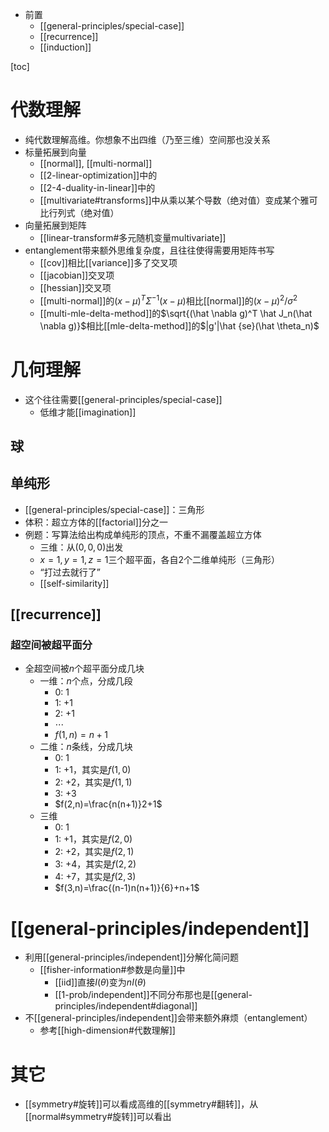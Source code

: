 - 前置
  - [[general-principles/special-case]]
  - [[recurrence]]
  - [[induction]]

[toc]
# 代数理解
- 纯代数理解高维。你想象不出四维（乃至三维）空间那也没关系
- 标量拓展到向量
  - [[normal]], [[multi-normal]]
  - [[2-linear-optimization]]中的
  - [[2-4-duality-in-linear]]中的
  - [[multivariate#transforms]]中从乘以某个导数（绝对值）变成某个雅可比行列式（绝对值）
- 向量拓展到矩阵
  - [[linear-transform#多元随机变量multivariate]]
- entanglement带来额外思维复杂度，且往往使得需要用矩阵书写
  - [[cov]]相比[[variance]]多了交叉项
  - [[jacobian]]交叉项
  - [[hessian]]交叉项
  - [[multi-normal]]的$(x-\mu)^T\Sigma^{-1} (x-\mu)$相比[[normal]]的$(x-\mu)^2/\sigma^2$
  - [[multi-mle-delta-method]]的$\sqrt{(\hat \nabla g)^T \hat J_n(\hat \nabla g)}$相比[[mle-delta-method]]的$|g'|\hat {se}(\hat \theta_n)$
# 几何理解
- 这个往往需要[[general-principles/special-case]]
  - 低维才能[[imagination]]
## 球
## 单纯形
- [[general-principles/special-case]]：三角形
- 体积：超立方体的[[factorial]]分之一
- 例题：写算法给出构成单纯形的顶点，不重不漏覆盖超立方体
  - 三维：从$(0,0, 0)$出发
  - $x=1,y=1,z=1$三个超平面，各自2个二维单纯形（三角形）
  - “打过去就行了”
  - [[self-similarity]]
## [[recurrence]]
### 超空间被超平面分
- 全超空间被$n$个超平面分成几块
  - 一维：$n$个点，分成几段
    - 0: 1
    - 1: +1
    - 2: +1
    - $\cdots$
    - $f(1,n)=n+1$
  - 二维：$n$条线，分成几块
    - 0: 1
    - 1: +1，其实是$f(1,0)$
    - 2: +2，其实是$f(1,1)$
    - 3: +3
    - $f(2,n)=\frac{n(n+1)}2+1$
  - 三维
    - 0: 1
    - 1: +1，其实是$f(2,0)$
    - 2: +2，其实是$f(2,1)$
    - 3: +4，其实是$f(2,2)$
    - 4: +7，其实是$f(2,3)$
    - $f(3,n)=\frac{(n-1)n(n+1)}{6}+n+1$
# [[general-principles/independent]]
- 利用[[general-principles/independent]]分解化简问题
  - [[fisher-information#参数是向量]]中
    - [[iid]]直接$I(\theta)$变为$nI(\theta)$
    - [[1-prob/independent]]不同分布那也是[[general-principles/independent#diagonal]]
- 不[[general-principles/independent]]会带来额外麻烦（entanglement）
  - 参考[[high-dimension#代数理解]]
# 其它
- [[symmetry#旋转]]可以看成高维的[[symmetry#翻转]]，从[[normal#symmetry#旋转]]可以看出